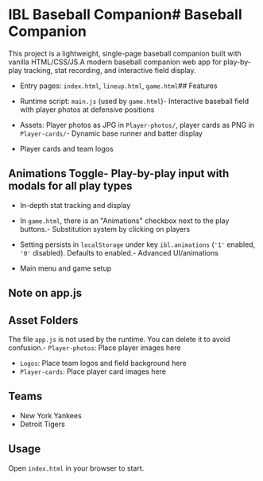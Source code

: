 # IBL Baseball Companion# Baseball Companion



This project is a lightweight, single-page baseball companion built with vanilla HTML/CSS/JS.A modern baseball companion web app for play-by-play tracking, stat recording, and interactive field display.



- Entry pages: `index.html`, `lineup.html`, `game.html`## Features

- Runtime script: `main.js` (used by `game.html`)- Interactive baseball field with player photos at defensive positions

- Assets: Player photos as JPG in `Player-photos/`, player cards as PNG in `Player-cards/`- Dynamic base runner and batter display

- Player cards and team logos

## Animations Toggle- Play-by-play input with modals for all play types

- In-depth stat tracking and display

- In `game.html`, there is an "Animations" checkbox next to the play buttons.- Substitution system by clicking on players

- Setting persists in `localStorage` under key `ibl.animations` (`'1'` enabled, `'0'` disabled). Defaults to enabled.- Advanced UI/animations

- Main menu and game setup

## Note on app.js

## Asset Folders

The file `app.js` is not used by the runtime. You can delete it to avoid confusion.- `Player-photos`: Place player images here

- `Logos`: Place team logos and field background here
- `Player-cards`: Place player card images here

## Teams
- New York Yankees
- Detroit Tigers

## Usage
Open `index.html` in your browser to start.
